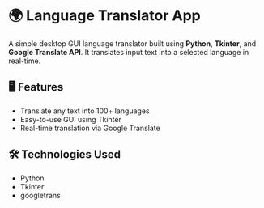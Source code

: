 # 🌍 Language Translator App

A simple desktop GUI language translator built using **Python**, **Tkinter**, and **Google Translate API**. It translates input text into a selected language in real-time.

## 🖥️ Features

- Translate any text into 100+ languages
- Easy-to-use GUI using Tkinter
- Real-time translation via Google Translate

## 🛠️ Technologies Used

- Python
- Tkinter
- googletrans
